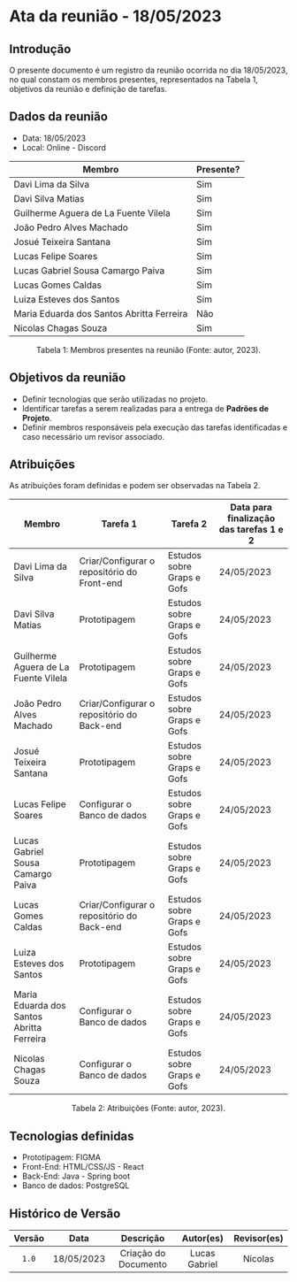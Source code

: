 # Ata da reunião - 18/05/2023

## Introdução

O presente documento é um registro da reunião ocorrida no dia 18/05/2023, no qual constam os membros presentes,
representados na Tabela 1, objetivos da reunião e definição de tarefas.

## Dados da reunião

- Data: 18/05/2023
- Local: Online - Discord

| Membro                                    | Presente? |
| ----------------------------------------- | --------- |
| Davi Lima da Silva                        | Sim       |
| Davi Silva Matias                         | Sim       |
| Guilherme Aguera de La Fuente Vilela      | Sim       |
| João Pedro Alves Machado                  | Sim       |
| Josué Teixeira Santana                    | Sim       |
| Lucas Felipe Soares                       | Sim       |
| Lucas Gabriel Sousa Camargo Paiva         | Sim       |
| Lucas Gomes Caldas                        | Sim       |
| Luiza Esteves dos Santos                  | Sim       |
| Maria Eduarda dos Santos Abritta Ferreira | Não       |
| Nicolas Chagas Souza                      | Sim       |

<div style="text-align: center">
<p> Tabela 1: Membros presentes na reunião (Fonte: autor, 2023). </p>
</div>

## Objetivos da reunião

- Definir tecnologias que serão utilizadas no projeto.
- Identificar tarefas a serem realizadas para a entrega de __Padrões de Projeto__.
- Definir membros responsáveis pela execução das tarefas identificadas e caso necessário um revisor associado.

## Atribuições

As atribuições foram definidas e podem ser observadas na Tabela 2.

| Membro                                    | Tarefa 1                                    | Tarefa 2                   | Data para finalização das tarefas 1 e 2 |
| ----------------------------------------- | ------------------------------------------- | -------------------------- | --------------------------------------- |
| Davi Lima da Silva                        | Criar/Configurar o repositório do Front-end | Estudos sobre Graps e Gofs | 24/05/2023                              |
| Davi Silva Matias                         | Prototipagem                                | Estudos sobre Graps e Gofs | 24/05/2023                              |
| Guilherme Aguera de La Fuente Vilela      | Prototipagem                                | Estudos sobre Graps e Gofs | 24/05/2023                              |
| João Pedro Alves Machado                  | Criar/Configurar o repositório do Back-end  | Estudos sobre Graps e Gofs | 24/05/2023                              |
| Josué Teixeira Santana                    | Prototipagem                                | Estudos sobre Graps e Gofs | 24/05/2023                              |
| Lucas Felipe Soares                       | Configurar o Banco de dados                 | Estudos sobre Graps e Gofs | 24/05/2023                              |
| Lucas Gabriel Sousa Camargo Paiva         | Prototipagem                                | Estudos sobre Graps e Gofs | 24/05/2023                              |
| Lucas Gomes Caldas                        | Criar/Configurar o repositório do Back-end  | Estudos sobre Graps e Gofs | 24/05/2023                              |
| Luiza Esteves dos Santos                  | Prototipagem                                | Estudos sobre Graps e Gofs | 24/05/2023                              |
| Maria Eduarda dos Santos Abritta Ferreira | Configurar o Banco de dados                 | Estudos sobre Graps e Gofs | 24/05/2023                              |
| Nicolas Chagas Souza                      | Configurar o Banco de dados                 | Estudos sobre Graps e Gofs | 24/05/2023                              |

<div style="text-align: center">
<p> Tabela 2: Atribuições (Fonte: autor, 2023). </p>
</div>

## Tecnologias definidas

- Prototipagem: FIGMA
- Front-End: HTML/CSS/JS - React
- Back-End: Java - Spring boot
- Banco de dados: PostgreSQL

## Histórico de Versão

| Versão |    Data    |      Descrição       |   Autor(es)   | Revisor(es) |
| :----: | :--------: | :------------------: | :-----------: | :---------: |
| `1.0`  | 18/05/2023 | Criação do Documento | Lucas Gabriel |      Nicolas      |